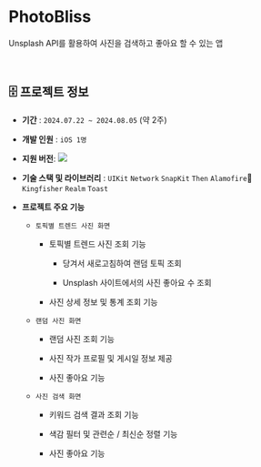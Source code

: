 # PhotoBliss
Unsplash API를 활용하여 사진을 검색하고 좋아요 할 수 있는 앱

<br>

## 🗄️ 프로젝트 정보
- **기간** : `2024.07.22 ~ 2024.08.05` (약 2주)
- **개발 인원** : `iOS 1명`
- **지원 버전**: <img src="https://img.shields.io/badge/iOS-15.0+-black?logo=apple"/>
- **기술 스택 및 라이브러리** : `UIKit` `Network` `SnapKit` `Then` `Alamofire` `Kingfisher` `Realm` `Toast`
- **프로젝트 주요 기능**

  - `토픽별 트렌드 사진 화면`
  
    - 토픽별 트렌드 사진 조회 기능

      - 당겨서 새로고침하여 랜덤 토픽 조회

      - Unsplash 사이트에서의 사진 좋아요 수 조회

    - 사진 상세 정보 및 통계 조회 기능


  - `랜덤 사진 화면`

    - 랜덤 사진 조회 기능

    - 사진 작가 프로필 및 게시일 정보 제공
   
    - 사진 좋아요 기능

  
  - `사진 검색 화면`

    - 키워드 검색 결과 조회 기능
   
    - 색감 필터 및 관련순 / 최신순 정렬 기능

    - 사진 좋아요 기능

<br>
